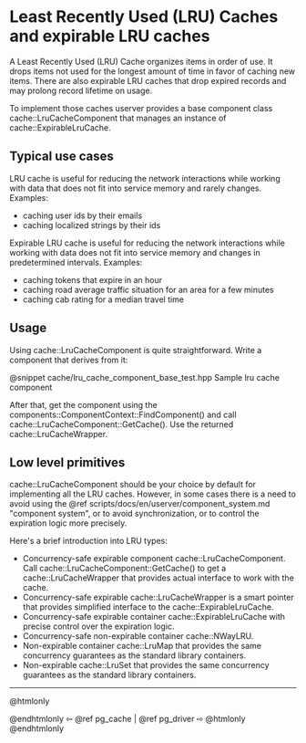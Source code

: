 # Least Recently Used (LRU) Caches and expirable LRU caches

A Least Recently Used (LRU) Cache organizes items in order of use. It drops
items not used for the longest amount of time in favor of caching new items.
There are also expirable LRU caches that drop expired records and may prolong 
record lifetime on usage.

To implement those caches userver provides a base component class 
cache::LruCacheComponent that manages an instance of cache::ExpirableLruCache.

## Typical use cases

LRU cache is useful for reducing the network interactions while working with
data that does not fit into service memory and rarely changes. Examples:
* caching user ids by their emails
* caching localized strings by their ids

Expirable LRU cache is useful for reducing the network interactions while
working with data does not fit into service memory and changes in predetermined
intervals. Examples:
* caching tokens that expire in an hour
* caching road average traffic situation for an area for a few minutes
* caching cab rating for a median travel time

## Usage

Using cache::LruCacheComponent is quite straightforward. Write a component that
derives from it:

@snippet cache/lru_cache_component_base_test.hpp  Sample lru cache component

After that, get the component using the 
components::ComponentContext::FindComponent() and call
cache::LruCacheComponent::GetCache(). Use the returned cache::LruCacheWrapper.

## Low level primitives

cache::LruCacheComponent should be your choice by default for implementing
all the LRU caches. However, in some cases there is a need to avoid using the
@ref scripts/docs/en/userver/component_system.md "component system", or to avoid
synchronization, or to control the expiration logic more precisely.

Here's a brief introduction into LRU types:
* Concurrency-safe expirable component cache::LruCacheComponent. Call
  cache::LruCacheComponent::GetCache() to get a cache::LruCacheWrapper that
  provides actual interface to work with the cache.
* Concurrency-safe expirable cache::LruCacheWrapper is a smart pointer that
  provides simplified interface to the cache::ExpirableLruCache.
* Concurrency-safe expirable container cache::ExpirableLruCache with precise
  control over the expiration logic.
* Concurrency-safe non-expirable container cache::NWayLRU.
* Non-expirable container cache::LruMap that provides the same concurrency
  guarantees as the standard library containers.
* Non-expirable cache::LruSet that provides the same concurrency guarantees as
  the standard library containers.


----------

@htmlonly <div class="bottom-nav"> @endhtmlonly
⇦ @ref pg_cache | @ref pg_driver ⇨
@htmlonly </div> @endhtmlonly
